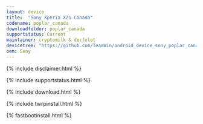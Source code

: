 ```yaml
---
layout: device
title:  "Sony Xperia XZ1 Canada"
codename: poplar_canada
downloadfolder: poplar_canada
supportstatus: Current
maintainer: cryptomilk & derfelot
devicetree: "https://github.com/TeamWin/android_device_sony_poplar_canada.git"
oem: Sony
---
```


{% include disclaimer.html %}

{% include supportstatus.html %}

{% include download.html %}

{% include twrpinstall.html %}

{% fastbootinstall.html %}
